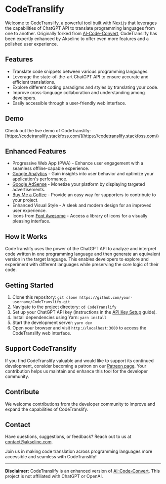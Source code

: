 # CodeTranslify

Welcome to CodeTranslify, a powerful tool built with Next.js that leverages the capabilities of ChatGPT API to translate programming languages from one to another. Originally forked from [AI-Code-Convert](https://github.com/JustAIGithub/AI-Code-Convert), CodeTranslify has been expertly enhanced by Akselinc to offer even more features and a polished user experience.

## Features

- Translate code snippets between various programming languages.
- Leverage the state-of-the-art ChatGPT API to ensure accurate and efficient translations.
- Explore different coding paradigms and styles by translating your code.
- Improve cross-language collaboration and understanding among developers.
- Easily accessible through a user-friendly web interface.

## Demo

Check out the live demo of CodeTranslify: [https://codetranslify.stackfoss.com/](https://codetranslify.stackfoss.com/)

## Enhanced Features

- Progressive Web App (PWA) - Enhance user engagement with a seamless offline-capable experience.
- [Google Analytics](https://analytics.google.com/) - Gain insights into user behavior and optimize your application's performance.
- [Google AdSense](https://www.google.com/adsense/) - Monetize your platform by displaying targeted advertisements.
- [Buy Me a Coffee](https://www.buymeacoffee.com/) - Provide an easy way for supporters to contribute to your project.
- Enhanced Visual Style - A sleek and modern design for an improved user experience.
- Icons from [Font Awesome](https://fontawesome.com/) - Access a library of icons for a visually pleasing interface.

## How it Works

CodeTranslify uses the power of the ChatGPT API to analyze and interpret code written in one programming language and then generate an equivalent version in the target language. This enables developers to explore and experiment with different languages while preserving the core logic of their code.

## Getting Started

1. Clone this repository: `git clone https://github.com/your-username/CodeTranslify.git`
2. Navigate to the project directory: `cd CodeTranslify`
3. Set up your ChatGPT API key (instructions in the [API Key Setup](API_KEY_SETUP.md) guide).
4. Install dependencies using Yarn: `yarn install`
5. Start the development server: `yarn dev`
6. Open your browser and visit `http://localhost:3000` to access the CodeTranslify web interface.

## Support CodeTranslify

If you find CodeTranslify valuable and would like to support its continued development, consider becoming a patron on our [Patreon page](https://www.patreon.com/akselinc). Your contribution helps us maintain and enhance this tool for the developer community.

## Contribute

We welcome contributions from the developer community to improve and expand the capabilities of CodeTranslify.

## Contact

Have questions, suggestions, or feedback? Reach out to us at [contact@akselinc.com](mailto:contact@akselinc.com).

Join us in making code translation across programming languages more accessible and seamless with CodeTranslify!

---

**Disclaimer:** CodeTranslify is an enhanced version of [AI-Code-Convert](https://github.com/JustAIGithub/AI-Code-Convert). This project is not affiliated with ChatGPT or OpenAI.
